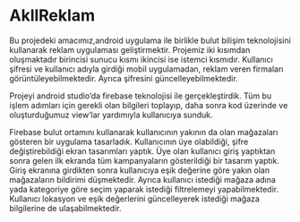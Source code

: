 # AkllReklam

Bu projedeki amacımız,android uygulama ile birlikle bulut bilişim teknolojisini kullanarak reklam uygulaması geliştirmektir. Projemiz iki kısımdan oluşmaktadır birincisi sunucu kısmı ikincisi ise istemci kısmıdır. 
Kullanıcı şifresi ve kullanıcı adıyla  girdiği mobil uygulamadan, reklam veren firmaları görüntüleyebilmektedir. Ayrıca şifresini güncelleyebilmektedir.

Projeyi android studio’da firebase teknolojisi  ile gerçekleştirdik. Tüm bu işlem adımları için gerekli olan bilgileri toplayıp, daha sonra kod üzerinde ve oluşturduğumuz view’lar yardımıyla  kullanıcıya sunduk.


Firebase bulut ortamını kullanarak kullanıcının yakının da olan mağazaları gösteren bir uygulama tasarladık. Kullanıcının üye olabildiği, şifre değiştirebildiği ekran tasarımları yaptık. Üye olan kullanıcı giriş yaptıktan sonra gelen ilk ekranda tüm kampanyaların gösterildiği bir tasarım yaptık. Giriş ekranına girdikten sonra kullanıcıya eşik değerine göre yakın olan mağazaların bildirimi düşmektedir. Ayrıca kullanıcı istediği mağaza adına yada kategoriye göre seçim yaparak istediği filtrelemeyi yapabilmektedir. Kullanıcı lokasyon ve eşik değerlerini güncelleyerek istediği mağaza bilgilerine de ulaşabilmektedir.


